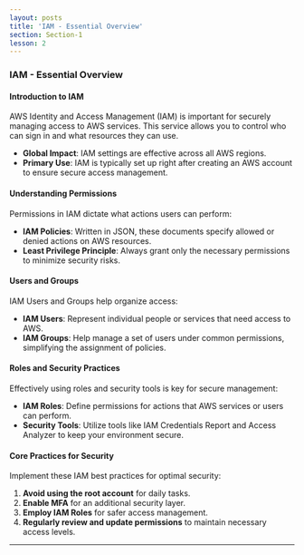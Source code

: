 ```yaml
---
layout: posts
title: 'IAM - Essential Overview'
section: Section-1
lesson: 2
---
```


### IAM - Essential Overview

#### Introduction to IAM

AWS Identity and Access Management (IAM) is important for securely managing access to AWS services. This service allows you to control who can sign in and what resources they can use.

- **Global Impact**: IAM settings are effective across all AWS regions.
- **Primary Use**: IAM is typically set up right after creating an AWS account to ensure secure access management.

<!-- pagebreak -->

#### Understanding Permissions

Permissions in IAM dictate what actions users can perform:

- **IAM Policies**: Written in JSON, these documents specify allowed or denied actions on AWS resources.
- **Least Privilege Principle**: Always grant only the necessary permissions to minimize security risks.

<!-- pagebreak -->

#### Users and Groups

IAM Users and Groups help organize access:

- **IAM Users**: Represent individual people or services that need access to AWS.
- **IAM Groups**: Help manage a set of users under common permissions, simplifying the assignment of policies.

<!-- pagewidth -->

#### Roles and Security Practices

Effectively using roles and security tools is key for secure management:

- **IAM Roles**: Define permissions for actions that AWS services or users can perform.
- **Security Tools**: Utilize tools like IAM Credentials Report and Access Analyzer to keep your environment secure.

<!-- pagebreak -->

#### Core Practices for Security

Implement these IAM best practices for optimal security:

1. **Avoid using the root account** for daily tasks.
2. **Enable MFA** for an additional security layer.
3. **Employ IAM Roles** for safer access management.
4. **Regularly review and update permissions** to maintain necessary access levels.

---
